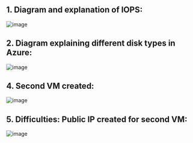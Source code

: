 ##  1.  Diagram and explanation of IOPS:

![image](https://github.com/techgrounds/cloud-assignments-E28MS/assets/151161141/a80ce799-38ed-4ad1-93ca-0d554ff56ecd)

##  2.  Diagram explaining different disk types in Azure:

![image](https://github.com/techgrounds/cloud-assignments-E28MS/assets/151161141/88cb3aa8-a705-45cf-a426-dccfda477ff2)


##  4.  Second VM created:

![image](https://github.com/techgrounds/cloud-assignments-E28MS/assets/151161141/cdc0d84f-056f-4a23-9bc8-f44b58e1c760)

## 5. Difficulties:  Public IP created for second VM:

![image](https://github.com/techgrounds/cloud-assignments-E28MS/assets/151161141/bf0c787d-35dd-496b-a01d-95923df3d795)



